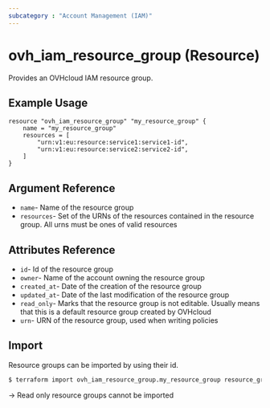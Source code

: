 ```yaml
---
subcategory : "Account Management (IAM)"
---
```


# ovh_iam_resource_group (Resource)

Provides an OVHcloud IAM resource group.

## Example Usage

```hcl
resource "ovh_iam_resource_group" "my_resource_group" {
    name = "my_resource_group"
    resources = [
        "urn:v1:eu:resource:service1:service1-id",
        "urn:v1:eu:resource:service2:service2-id",
    ]
}
```

## Argument Reference

* `name`- Name of the resource group
* `resources`- Set of the URNs of the resources contained in the resource group. All urns must be ones of valid resources

## Attributes Reference

* `id`- Id of the resource group
* `owner`- Name of the account owning the resource group
* `created_at`- Date of the creation of the resource group
* `updated_at`- Date of the last modification of the resource group
* `read_only`- Marks that the resource group is not editable. Usually means that this is a default resource group created by OVHcloud
* `urn`- URN of the resource group, used when writing policies

## Import 


Resource groups can be imported by using their id.

```bash
$ terraform import ovh_iam_resource_group.my_resource_group resource_group_id
```

-> Read only resource groups cannot be imported